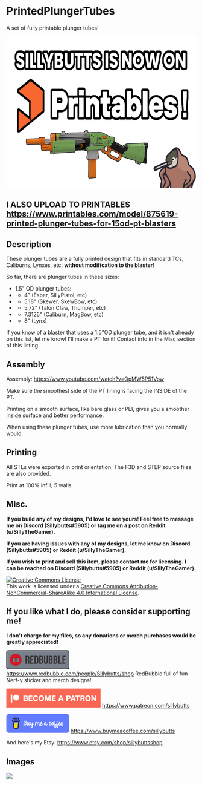 # PrintedPlungerTubes
A set of fully printable plunger tubes!

<a href="https://www.printables.com/model/875619-printed-plunger-tubes-for-15od-pt-blasters"><img alt="Printables Button" style="border-width:0" src="GHimages/sillybutts%20is%20now%20on%20printables%20thumbnail.png" height="400" /></a>

## I ALSO UPLOAD TO PRINTABLES https://www.printables.com/model/875619-printed-plunger-tubes-for-15od-pt-blasters

## Description

These plunger tubes are a fully printed design that fits in standard TCs, Caliburns, Lynxes, etc, **without modification to the blaster**!

So far, there are plunger tubes in these sizes:
- 1.5" OD plunger tubes:
- - 4" (Esper, SillyPistol, etc)
- - 5.18" (Skewer, SkewBow, etc)
- - 5.72" (Talon Claw, Thumper, etc)
- - 7.3125" (Caliburn, MagBow, etc)
- - 8" (Lynx)

If you know of a blaster that uses a 1.5"OD plunger tube, and it isn't already on this list, let me know! I'll make a PT for it! Contact info in the Misc section of this listing.

## Assembly

Assembly: https://www.youtube.com/watch?v=QpMW5P51Vow

Make sure the smoothest side of the PT lining is facing the INSIDE of the PT. 

Printing on a smooth surface, like bare glass or PEI, gives you a smoother inside surface and better performance. 

When using these plunger tubes, use more lubrication than you normally would.

## Printing

All STLs were exported in print orientation. The F3D and STEP source files are also provided.

Print at 100% infill, 5 walls.

## Misc.

**If you build any of my designs, I'd love to see yours! Feel free to message me on Discord (Sillybutts#5905) or tag me on a post on Reddit (u/SillyTheGamer).**

**If you are having issues with any of my designs, let me know on Discord (Sillybutts#5905) or Reddit (u/SillyTheGamer).**

**If you wish to print and sell this item, please contact me for licensing. I can be reached on Discord (Sillybutts#5905) or Reddit (u/SillyTheGamer).**

<a rel="license" href="http://creativecommons.org/licenses/by-nc-sa/4.0/"><img alt="Creative Commons License" style="border-width:0" src="https://i.creativecommons.org/l/by-nc-sa/4.0/88x31.png" /></a><br />This work is licensed under a <a rel="license" href="http://creativecommons.org/licenses/by-nc-sa/4.0/">Creative Commons Attribution-NonCommercial-ShareAlike 4.0 International License</a>.


## If you like what I do, please consider supporting me!

**I don't charge for my files, so any donations or merch purchases would be greatly appreciated!**

<a href="https://www.redbubble.com/people/Sillybutts/shop/"><img alt="RedBubble Button" style="border-width:0" src="GHimages/RedbubbleButton.png" height="50" /></a> https://www.redbubble.com/people/Sillybutts/shop RedBubble full of fun Nerf-y sticker and merch designs!  

<a href="https://www.patreon.com/sillybutts/"><img alt="Patreon Button" style="border-width:0" src="GHimages/PatreonButton.png" height="50" /></a> https://www.patreon.com/sillybutts 

<a href="https://www.buymeacoffee.com/sillybutts/"><img alt="BuyMeACoffee Button" style="border-width:0" src="GHimages/buymeacoffeeButton2.png" height="50" /></a> https://www.buymeacoffee.com/sillybutts 

And here's my Etsy: https://www.etsy.com/shop/sillybuttsshop

## Images

<img src="GHimages/" width="500">
